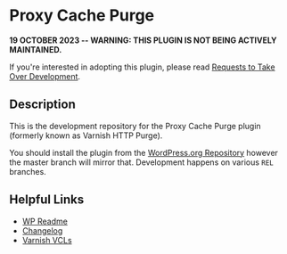 Proxy Cache Purge
==================

**19 OCTOBER 2023 -- WARNING: THIS PLUGIN IS NOT BEING ACTIVELY MAINTAINED.**

If you're interested in adopting this plugin, please read [Requests to Take Over Development](https://github.com/Ipstenu/varnish-http-purge/wiki/Requests-to-Take-Over-Development).

## Description

This is the development repository for the Proxy Cache Purge plugin (formerly known as Varnish HTTP Purge).

You should install the plugin from the [WordPress.org Repository](http://wordpress.org/plugins/varnish-http-purge/) however the master branch will mirror that. Development happens on various `REL` branches.

## Helpful Links

* [WP Readme](readme.txt)
* [Changelog](changelog.txt)
* [Varnish VCLs](https://github.com/Ipstenu/varnish-http-purge/wiki/Sample-VCLs)
